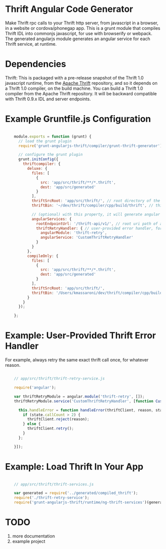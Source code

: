 Thrift Angular Code Generator
=============================
Make Thrift rpc calls to your Thrift http server, from javascript in a browser, in a website or cordova/phonegap app.  This is a grunt module that compiles Thrift IDL into commonjs javascript, for use with browserify or webpack.  The generated angularjs module generates an angular service for each Thrift service, at runtime.

Dependencies
============
Thrift: This is packaged with a pre-release snapshot of the Thrift 1.0 javascript runtime, from the [Apache Thrift](https://github.com/apache/thrift) repository, and so it depends on a Thrift 1.0 compiler, on the build machine.  You can build a Thrift 1.0 compiler from the Apache Thrift repository.  It will be backward compatible with Thrift 0.9.x IDL and server endpoints.


Example Gruntfile.js Configuration
==================================

```javascript

    module.exports = function (grunt) {
      // load the grunt plugin
      require('grunt-angularjs-thrift/compiler/grunt-thrift-generator')(grunt);

      // configure the grunt plugin
      grunt.initConfig({
        thriftcompiler: {
          deluxe: {
            files: [
              {
                src: 'app/src/thrift/**/*.thrift',
                dest: 'app/src/generated'
              }
            ],
            thriftSrcRoot: 'app/src/thrift/', // root directory of the above src path
            thriftBin: '~/dev/thrift/compiler/cpp/build/thrift', // this is your Thrift 1.0 compiler

            // (optional) with this property, it will generate angular services (at runtime, so you won't find any generated js files with angular services)
            angularServices: {
              rootEndpointUrl: '/thrift-api/v1/', // root uri path of all your thrift service endpoints (domain name is configured elsewhere)
              thriftRetryHandler: { // user-provided error handler, for thrift and http errors (see the example below)
                angularModule: 'thrift-retry',
                angularService: 'CustomThriftRetryHandler'
              }
            }
          },
          compileOnly: {
            files: [
              {
                src: 'app/src/thrift/**/*.thrift',
                dest: 'app/src/generated'
              }
            ],
            thriftSrcRoot: 'app/src/thrift/',
            thriftBin: '/Users/kmassaroni/dev/thrift/compiler/cpp/build/thrift'
          }
        }
      });

    };
```

Example: User-Provided Thrift Error Handler
==========================================

For example, always retry the same exact thrift call once, for whatever reason.

```javascript

    // app/src/thrift/thrift-retry-service.js

    require('angular');

    var thriftRetryModule = angular.module('thrift-retry', []);
    thriftRetryModule.service('CustomThriftRetryHandler', [function CustomThriftRetryHandler() {

      this.handleError = function handleError(thriftClient, reason, state) {
        if (state.callCount > 2) {
          thriftClient.reject(reason);
        } else {
          thriftClient.retry();
        }
      };

    }]);

```

Example: Load Thrift In Your App
================================

```javascript

    // app/src/thrift/thrift-services.js

    var generated = require('../generated/compiled_thrift');
    require('./thrift-retry-service');
    require('grunt-angularjs-thrift/runtime/ng-thrift-services')(generated);

```

TODO
====

1) more documentation
2) example project
